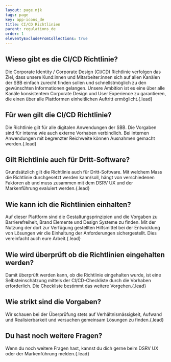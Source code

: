 ```yaml
---
layout: page.njk
tags: page
key: app-icons_de
title: CI/CD Richtlinien
parent: regulations_de
order: 1
eleventyExcludeFromCollections: true
---
```



## Wieso gibt es die CI/CD Richtlinie?​

Die Corporate Identity / Corporate Design (CI/CD) Richtlinie verfolgen das Ziel, dass unsere Kund:innen und Mitarbeiter:innen sich auf allen Kanälen der SBB einfach zurecht finden sollen und schnellstmöglich zu den gewünschten Informationen gelangen. Unsere Ambition ist es eine über alle Kanäle konsistentem Corporate Design und User Experience zu garantieren, die einen über alle Plattformen einheitlichen Auftritt ermöglicht.{.lead}


## Für wen gilt die CI/CD Richtlinie? ​

Die Richtlinie gilt für alle digitalen Anwendungen der SBB. Die Vorgaben sind für interne wie auch externe Vorhaben verbindlich. Bei internen Anwendungen mit begrenzter Reichweite können Ausnahmen gemacht werden.​{.lead}


## Gilt Richtlinie auch für Dritt-Software?​

Grundsätzlich gilt die Richtlinie auch für Dritt-Software. Mit welchem Mass die Richtlinie durchgesetzt werden kann/soll, hängt von verschiedenen Faktoren ab und muss zusammen mit dem DSRV UX und der Markenführung evaluiert werden.{.lead}


## Wie kann ich die Richtlinien einhalten?​

Auf dieser Plattform sind die <sbb-link variant="inline" target="_blank" type="button" href="/{{page.lang}}/principles/ux-principles/overview/">Gestaltungsprinzipien</sbb-link> und die Vorgaben zu <sbb-link variant="inline" target="_blank" type="button" href="/{{page.lang}}/accessibility/introduction/about-accessibility/">Barrierefreiheit</sbb-link>, Brand Elemente und <sbb-link variant="inline" target="_blank" type="button" href="/{{page.lang}}/design-system/getting-started/intro/">Design Systeme</sbb-link> zu finden. Mit der Nutzung der dort zur Verfügung gestellten Hilfsmittel bei der Entwicklung von Lösungen wir die Einhaltung der Anforderungen sichergestellt. Dies vereinfacht auch eure Arbeit.​{.lead}


## Wie wird überprüft ob die Richtlinien eingehalten werden?​

Damit überprüft werden kann, ob die Richtlinie eingehalten wurde, ist eine Selbsteinschätzung mittels der CI/CD-Checkliste durch die Vorhaben erforderlich. Die Checkliste bestimmt das weitere Vorgehen.{.lead}


## Wie strikt sind die Vorgaben? ​

Wir schauen bei der Überprüfung stets auf Verhältnismässigkeit, Aufwand und Realisierbarkeit und versuchen gemeinsam Lösungen zu finden.{.lead}


## Du hast noch weitere Fragen? ​

Wenn du noch weitere Fragen hast, kannst du dich gerne beim DSRV UX oder der Markenführung melden.{.lead}
